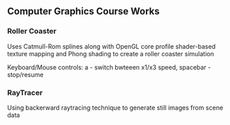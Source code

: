 ## Computer Graphics Course Works
### Roller Coaster
Uses Catmull-Rom splines along with OpenGL core profile shader-based texture mapping and Phong shading to create a roller coaster simulation

Keyboard/Mouse controls: 
a - switch bwteeen x1/x3 speed,
 spacebar - stop/resume

### RayTracer
Using backerward raytracing technique to generate still images from scene data

